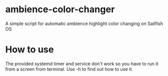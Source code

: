# ambience-color-changer
A simple script for automatic ambience highlight color changing on Sailfish OS

# How to use
The provided systemd timer and service don't work so you have to run it from a
screen from terminal. Use -h to find out how to use it.
